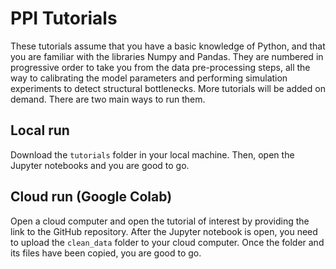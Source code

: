 # PPI Tutorials

These tutorials assume that you have a basic knowledge of Python, and that you are familiar with the libraries Numpy and Pandas.
They are numbered in progressive order to take you from the data pre-processing steps, all the way to calibrating the model parameters and performing simulation experiments to detect structural bottlenecks.
More tutorials will be added on demand.
There are two main ways to run them.

## Local run

Download the `tutorials` folder in your local machine.
Then, open the Jupyter notebooks and you are good to go.

## Cloud run (Google Colab)

Open a cloud computer and open the tutorial of interest by providing the link to the GitHub repository.
After the Jupyter notebook is open, you need to upload the `clean_data` folder to your cloud computer.
Once the folder and its files have been copied, you are good to go.
